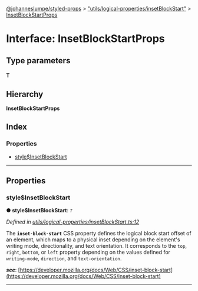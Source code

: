 [@johanneslumpe/styled-props](../README.md) > ["utils/logical-properties/insetBlockStart"](../modules/_utils_logical_properties_insetblockstart_.md) > [InsetBlockStartProps](../interfaces/_utils_logical_properties_insetblockstart_.insetblockstartprops.md)

# Interface: InsetBlockStartProps

## Type parameters
#### T 
## Hierarchy

**InsetBlockStartProps**

## Index

### Properties

* [style$InsetBlockStart](_utils_logical_properties_insetblockstart_.insetblockstartprops.md#style_insetblockstart)

---

## Properties

<a id="style_insetblockstart"></a>

###  style$InsetBlockStart

**● style$InsetBlockStart**: *`T`*

*Defined in [utils/logical-properties/insetBlockStart.ts:12](https://github.com/johanneslumpe/styled-props/blob/8e709f1/src/utils/logical-properties/insetBlockStart.ts#L12)*

The **`inset-block-start`** CSS property defines the logical block start offset of an element, which maps to a physical inset depending on the element's writing mode, directionality, and text orientation. It corresponds to the `top`, `right`, `bottom`, or `left` property depending on the values defined for `writing-mode`, `direction`, and `text-orientation`.

*__see__*: [https://developer.mozilla.org/docs/Web/CSS/inset-block-start](https://developer.mozilla.org/docs/Web/CSS/inset-block-start)

___

